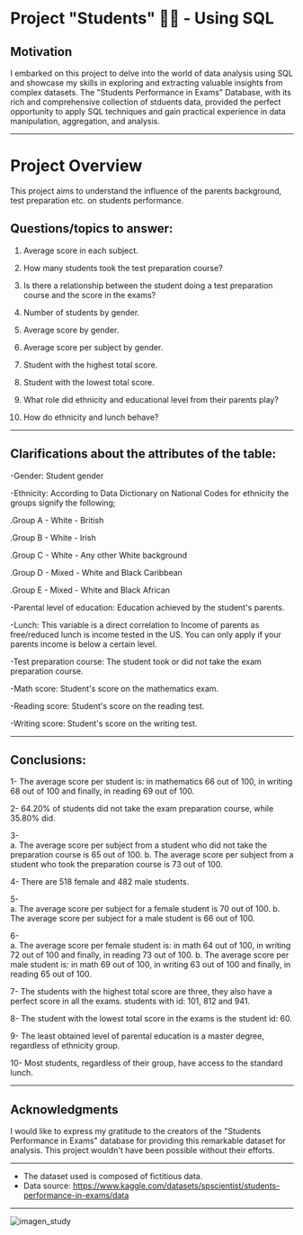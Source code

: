 # Project "Students" 👨‍🎓 - Using SQL

## Motivation

I embarked on this project to delve into the world of data analysis using SQL and showcase my skills in exploring and extracting valuable insights from complex datasets. The "Students Performance in Exams" Database, with its rich and comprehensive collection of stduents data, provided the perfect opportunity to apply SQL techniques and gain practical experience in data manipulation, aggregation, and analysis.

--------------------------------------------------------------------------------------------------

# Project Overview

This project aims to understand the influence of the parents background, test preparation etc. on students performance.


## Questions/topics to answer:

1.	Average score in each subject. 

2.	How many students took the test preparation course? 

3.	Is there a relationship between the student doing a test preparation course and the score in the exams?

4.	Number of students by gender.

5.	Average score by gender.

6.	Average score per subject by gender. 

7.	Student with the highest total score.

8.	Student with the lowest total score.

9.	What role did ethnicity and educational level from their parents play?

10.	How do ethnicity and lunch behave?

--------------------------------------------------------------------------------------------------

## Clarifications about the attributes of the table:

-Gender: Student gender

-Ethnicity: According to Data Dictionary on National Codes for ethnicity the groups signify the following;

.Group A - White - British

.Group B - White - Irish

.Group C - White - Any other White background

.Group D - Mixed - White and Black Caribbean

.Group E - Mixed - White and Black African

-Parental level of education: Education achieved by the student's parents.

-Lunch: This variable is a direct correlation to Income of parents as free/reduced lunch is income tested in the US. You can only apply if your parents income is below a certain level.

-Test preparation course: The student took or did not take the exam preparation course.

-Math score: Student's score on the mathematics exam.

-Reading score: Student's score on the reading test.

-Writing score: Student's score on the writing test.

--------------------------------------------------------------------------------------------------

## Conclusions:

1- The average score per student is: in mathematics 66 out of 100, in writing 68 out of 100 and finally, in reading 69 out of 100.

2- 64.20% of students did not take the exam preparation course, while 35.80% did.

3-	
a. The average score per subject from a student who did not take the preparation course is 65 out of 100.
b.	The average score per subject from a student who took the preparation course is 73 out of 100.

4- There are 518 female and 482 male students.

5-	
a.	The average score per subject for a female student is 70 out of 100.
b.	The average score per subject for a male student is 66 out of 100.

6-	
a.	The average score per female student is: in math 64 out of 100, in writing 72 out of 100 and finally, in reading 73 out of 100.
b.	The average score per male student is: in math 69 out of 100, in writing 63 out of 100 and finally, in reading 65 out of 100.

7- The students with the highest total score are three, they also have a perfect score in all the exams. students with id: 101, 812 and 941.

8- The student with the lowest total score in the exams is the student id: 60.

9- The least obtained level of parental education is a master degree, regardless of ethnicity group.

10-	Most students, regardless of their group, have access to the standard lunch.

--------------------------------------------------------------------------------------------------

## Acknowledgments

I would like to express my gratitude to the creators of the "Students Performance in Exams" database for providing this remarkable dataset for analysis. This project wouldn't have been possible without their efforts.

--------------------------------------------------------------------------------------------------

* The dataset used is composed of fictitious data.
* Data source: https://www.kaggle.com/datasets/spscientist/students-performance-in-exams/data 

--------------------------------------------------------------------------------------------------

![imagen_study](https://github.com/ignacio-caprara/Project_performance_students/assets/169360596/4edff078-8686-4876-b883-8a9fe29f374f)
